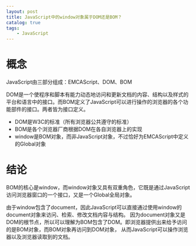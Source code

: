 ```yaml
---
layout: post
title: JavaScript中的window对象属于DOM还是BOM？
catalog: true
tags:
    - JavaScript
---
```


# 概念

JavaScript由三部分组成：EMCAScript、DOM、BOM

DOM是一个使程序和脚本有能力动态地访问和更新文档的内容、结构以及样式的平台和语言中的接口。而BOM定义了JavaScript可以进行操作的浏览器的各个功能部件的接口。两者皆为接口定义。

* DOM是W3C的标准（所有浏览器公共遵守的标准）
* BOM是各个浏览器厂商根据DOM在各自浏览器上的实现
* window是BOM对象，而非JavaScript对象，不过恰好为EMCAScript中定义的Global对象

# 结论

BOM的核心是window，而window对象又具有双重角色，它既是通过JavaScript访问浏览器窗口的一个接口，又是一个Global全局对象。

由于window包含了document，因此JavaScript可以直接通过使用window的document对象来访问、检索、修改文档内容与结构。
因为document对象又是DOM的根节点，所以可以理解为BOM包含了DOM。即浏览器提供出来给予访问的是BOM对象，而BOM对象再访问到DOM对象，
从而JavaScript可以操作浏览器以及浏览器读取到的文档。